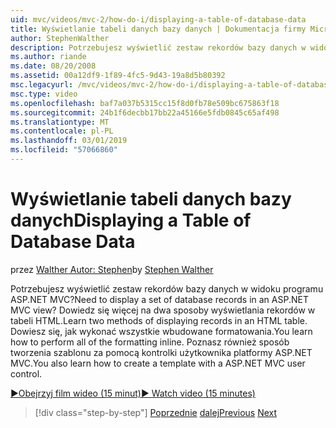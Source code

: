 ```yaml
---
uid: mvc/videos/mvc-2/how-do-i/displaying-a-table-of-database-data
title: Wyświetlanie tabeli danych bazy danych | Dokumentacja firmy Microsoft
author: StephenWalther
description: Potrzebujesz wyświetlić zestaw rekordów bazy danych w widoku programu ASP.NET MVC? Dowiedz się więcej na dwa sposoby wyświetlania rekordów w tabeli HTML. Dowiesz się, jak wykonać wszystkie t...
ms.author: riande
ms.date: 08/20/2008
ms.assetid: 00a12df9-1f89-4fc5-9d43-19a8d5b80392
msc.legacyurl: /mvc/videos/mvc-2/how-do-i/displaying-a-table-of-database-data
msc.type: video
ms.openlocfilehash: baf7a037b5315cc15f8d0fb78e509bc675863f18
ms.sourcegitcommit: 24b1f6decbb17bb22a45166e5fdb0845c65af498
ms.translationtype: MT
ms.contentlocale: pl-PL
ms.lasthandoff: 03/01/2019
ms.locfileid: "57066860"
---
```

<a name="displaying-a-table-of-database-data"></a><span data-ttu-id="772a4-105">Wyświetlanie tabeli danych bazy danych</span><span class="sxs-lookup"><span data-stu-id="772a4-105">Displaying a Table of Database Data</span></span>
====================
<span data-ttu-id="772a4-106">przez [Walther Autor: Stephen](https://github.com/StephenWalther)</span><span class="sxs-lookup"><span data-stu-id="772a4-106">by [Stephen Walther](https://github.com/StephenWalther)</span></span>

<span data-ttu-id="772a4-107">Potrzebujesz wyświetlić zestaw rekordów bazy danych w widoku programu ASP.NET MVC?</span><span class="sxs-lookup"><span data-stu-id="772a4-107">Need to display a set of database records in an ASP.NET MVC view?</span></span> <span data-ttu-id="772a4-108">Dowiedz się więcej na dwa sposoby wyświetlania rekordów w tabeli HTML.</span><span class="sxs-lookup"><span data-stu-id="772a4-108">Learn two methods of displaying records in an HTML table.</span></span> <span data-ttu-id="772a4-109">Dowiesz się, jak wykonać wszystkie wbudowane formatowania.</span><span class="sxs-lookup"><span data-stu-id="772a4-109">You learn how to perform all of the formatting inline.</span></span> <span data-ttu-id="772a4-110">Poznasz również sposób tworzenia szablonu za pomocą kontrolki użytkownika platformy ASP.NET MVC.</span><span class="sxs-lookup"><span data-stu-id="772a4-110">You also learn how to create a template with a ASP.NET MVC user control.</span></span>

[<span data-ttu-id="772a4-111">&#9654;Obejrzyj film wideo (15 minut)</span><span class="sxs-lookup"><span data-stu-id="772a4-111">&#9654; Watch video (15 minutes)</span></span>](https://channel9.msdn.com/Blogs/ASP-NET-Site-Videos/displaying-a-table-of-database-data)

> [!div class="step-by-step"]
> <span data-ttu-id="772a4-112">[Poprzednie](creating-model-classes-with-linq-to-sql.md)
> [dalej](what-is-aspnet-mvc-80-minute-technical-video-for-developers-building-nerddinner.md)</span><span class="sxs-lookup"><span data-stu-id="772a4-112">[Previous](creating-model-classes-with-linq-to-sql.md)
[Next](what-is-aspnet-mvc-80-minute-technical-video-for-developers-building-nerddinner.md)</span></span>

